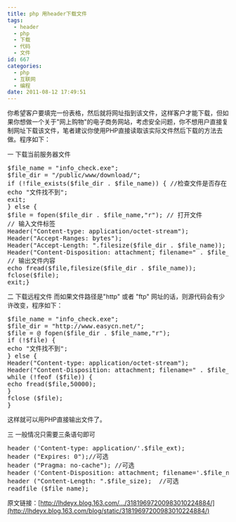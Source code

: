 ```yaml
---
title: php 用header下载文件
tags:
  - header
  - php
  - 下载
  - 代码
  - 文件
id: 667
categories:
  - php
  - 互联网
  - 编程
date: 2011-08-12 17:49:51
---
```


你希望客户要填完一份表格，然后就将网址指到该文件，这样客户才能下载，但如果你想做一个关于"网上购物"的电子商务网站，考虑安全问题，你不想用户直接复制网址下载该文件，笔者建议你使用PHP直接读取该实际文件然后下载的方法去做。程序如下：

一 下载当前服务器文件

<pre lang="php">
$file_name = "info_check.exe";
$file_dir = "/public/www/download/";
if (!file_exists($file_dir . $file_name)) { //检查文件是否存在
echo "文件找不到";
exit;
} else {
$file = fopen($file_dir . $file_name,"r"); // 打开文件
// 输入文件标签
Header("Content-type: application/octet-stream");
Header("Accept-Ranges: bytes");
Header("Accept-Length: ".filesize($file_dir . $file_name));
Header("Content-Disposition: attachment; filename=" . $file_name);
// 输出文件内容
echo fread($file,filesize($file_dir . $file_name));
fclose($file);
exit;}
</pre>

二 下载远程文件
而如果文件路径是"http" 或者 "ftp" 网址的话，则源代码会有少许改变，程序如下：
<pre lang="php">
$file_name = "info_check.exe";
$file_dir = "http://www.easycn.net/";
$file = @ fopen($file_dir . $file_name,"r");
if (!$file) {
echo "文件找不到";
} else {
Header("Content-type: application/octet-stream");
Header("Content-Disposition: attachment; filename=" . $file_name);
while (!feof ($file)) {
echo fread($file,50000);
}
fclose ($file);
}
</pre>

这样就可以用PHP直接输出文件了。

三 一般情况只需要三条语句即可
<pre lang="php">
header ('Content-type: application/'.$file_ext);
header ("Expires: 0");//可选
header ("Pragma: no-cache"); //可选
header ('Content-Disposition: attachment; filename='.$file_name.'');
header ("Content-Length: ".$file_size);  //可选
readfile ($file_name);
</pre>

原文链接：[http://lhdeyx.blog.163.com/.../31819697200983010224884/](http://lhdeyx.blog.163.com/blog/static/31819697200983010224884/)